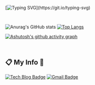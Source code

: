 <div aling="center">
  
[![Typing SVG](https://readme-typing-svg.herokuapp.com?size=30&color=9B3D93&center=true&vCenter=true&width=600&height=100&lines=Hi+there%2C+I'm+devmagrfs.)](https://git.io/typing-svg)

</div>

<br>

![Anurag's GitHub stats](https://github-readme-stats.vercel.app/api?username=devmagrfs&layout=compact&show_icons=true&theme=material-palenight)
[![Top Langs](https://github-readme-stats.vercel.app/api/top-langs/?username=devmagrfs&layout=compact&theme=material-palenight)](https://github.com/anuraghazra/github-readme-stats)

[![Ashutosh's github activity graph](https://activity-graph.herokuapp.com/graph?username=devmagrfs&theme=rogue)](https://github.com/ashutosh00710/github-readme-activity-graph)


<br>

## :clipboard: My Info :file_folder:

[![Tech Blog Badge](https://img.shields.io/badge/My%20Tech%20Blog-11B48A?style=flat-square&logo=Vimeo&logoColor=white&link=https://velog.io/@devmag)](https://velog.io/@devmag)
[![Gmail Badge](https://img.shields.io/badge/Gmail-d14836?style=flat-square&logo=Gmail&logoColor=white&link=mailto:devmagrfs@gmail.com)](mailto:devmagrfs@gmail.com)
